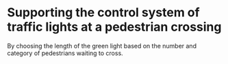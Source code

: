 # Supporting the control system of traffic lights at a pedestrian crossing
 By choosing the length of the green light based on the number and category of pedestrians waiting to cross.
